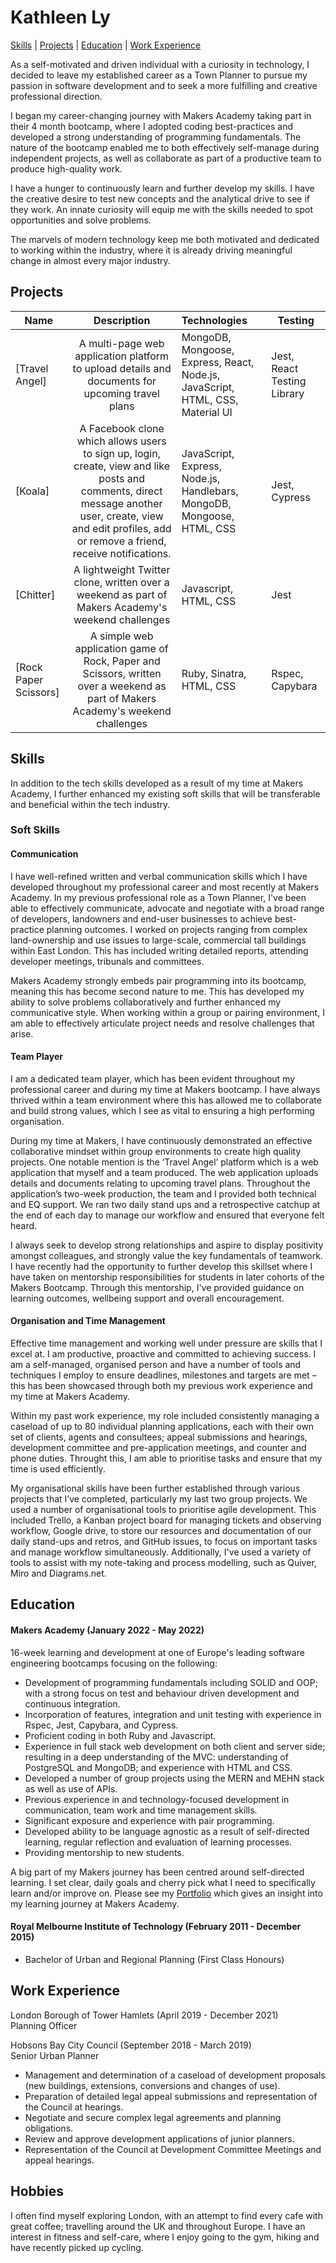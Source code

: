 # Kathleen Ly
[Skills](#skills) | [Projects](#projects) | [Education](#education) | [Work Experience](#work-experience)

As a self-motivated and driven individual with a curiosity in technology, I decided to leave my established career as a Town Planner to pursue my passion in software development and to seek a more fulfilling and creative professional direction. 

I began my career-changing journey with Makers Academy taking part in their 4 month bootcamp, where I adopted coding best-practices and developed a strong understanding of programming fundamentals. The nature of the bootcamp enabled me to both effectively self-manage during independent projects, as well as collaborate as part of a productive team to produce high-quality work.

I have a hunger to continuously learn and further develop my skills. I have the creative desire to test new concepts and the analytical drive to see if they work. An innate curiosity will equip me with the skills needed to spot opportunities and solve problems.

The marvels of modern technology keep me both motivated and dedicated to working within the industry, where it is already driving meaningful change in almost every major industry.

## Projects

| Name                       | Description                                                                   | Technologies                     |  Testing                           |
| -------------------------- |:-----------------------------------------------------------------------------:|:-------------------|-------------------|
| [Travel Angel]     | A multi-page web application platform to upload details and documents for upcoming travel plans                | MongoDB, Mongoose, Express, React, Node.js, JavaScript, HTML, CSS, Material UI             | Jest, React Testing Library      |
| [Koala]       | A Facebook clone which allows users to sign up, login, create, view and like posts and comments, direct message another user, create, view and edit profiles, add or remove a friend, receive notifications.                                         | JavaScript, Express, Node.js, Handlebars, MongoDB, Mongoose, HTML, CSS           | Jest, Cypress                    |
| [Chitter]          | A lightweight Twitter clone, written over a weekend as part of Makers Academy's weekend challenges  | Javascript, HTML, CSS        | Jest      |   
| [Rock Paper Scissors]          | A simple web application game of Rock, Paper and Scissors, written over a weekend as part of Makers Academy's weekend challenges  | Ruby, Sinatra, HTML, CSS         | Rspec, Capybara       |   

## Skills

In addition to the tech skills developed as a result of my time at Makers Academy, I further enhanced my existing soft skills that will be transferable and beneficial within the tech industry.

### Soft Skills

#### Communication
I have well-refined written and verbal communication skills which I have developed throughout my professional career and most recently at Makers Academy. In my previous professional role as a Town Planner, I've been able to effectively communicate, advocate and negotiate with a broad range of developers, landowners and end-user businesses to achieve best-practice planning outcomes. I worked on projects ranging from complex land-ownership and use issues to large-scale, commercial tall buildings within East London. This has included writing detailed reports, attending developer meetings, tribunals and committees. 

Makers Academy strongly embeds pair programming into its bootcamp, meaning this has become second nature to me. This has developed my ability to solve problems collaboratively and further enhanced my communicative style. When working within a group or pairing environment, I am able to effectively articulate project needs and resolve challenges that arise.

#### Team Player
I am a dedicated team player, which has been evident throughout my professional career and during my time at Makers bootcamp. I have always thrived within a team environment where this has allowed me to collaborate and build strong values, which I see as vital to ensuring a high performing organisation. 

During my time at Makers, I have continuously demonstrated an effective collaborative mindset within group environments to create high quality projects. One notable mention is the ‘Travel Angel’ platform which is a web application that myself and a team produced. The web application uploads details and documents relating to upcoming travel plans. Throughout the application’s two-week production, the team and I provided both technical and EQ support. We ran two daily stand ups and a retrospective catchup at the end of each day to manage our workflow and ensured that everyone felt heard. 

I always seek to develop strong relationships and aspire to display positivity amongst colleagues, and strongly value the key fundamentals of teamwork. I have recently had the opportunity to further develop this skillset where I have taken on mentorship responsibilities for students in later cohorts of the Makers Bootcamp. Through this mentorship, I've provided guidance on learning outcomes, wellbeing support and overall encouragement.

#### Organisation and Time Management
Effective time management and working well under pressure are skills that I excel at. I am productive, proactive and committed to achieving success. I am a self-managed, organised person and have a number of tools and techniques I employ to ensure deadlines, milestones and targets are met – this has been showcased through both my previous work experience and my time at Makers Academy.

Within my past work experience, my role included consistently managing a caseload of up to 80 individual planning applications, each with their own set of clients, agents and consultees; appeal submissions and hearings, development committee and pre-application meetings, and counter and phone duties. Throught this, I am able to prioritise tasks and ensure that my time is used efficiently. 

My organisational skills have been further established through various projects that I’ve completed, particularly my last two group projects. We used a number of organisational tools to prioritise agile development. This included Trello, a Kanban project board for managing tickets and observing workflow, Google drive, to store our resources and documentation of our daily stand-ups and retros, and GitHub issues, to focus on important tasks and manage workflow simultaneously. Additionally, I've used a variety of tools to assist with my note-taking and process modelling, such as Quiver, Miro and Diagrams.net.

## Education

#### Makers Academy (January 2022 - May 2022)
16-week learning and development at one of Europe's leading software engineering bootcamps focusing on the following:
- Development of programming fundamentals including SOLID and OOP; with a strong focus on test and behaviour driven development and continuous integration.
- Incorporation of features, integration and unit testing with experience in Rspec, Jest, Capybara, and Cypress.
- Proficient coding in both Ruby and Javascript.
- Experience in full stack web development on both client and server side; resulting in a deep understanding of the MVC: understanding of PostgreSQL and MongoDB; and experience with HTML and CSS.
- Developed a number of group projects using the MERN and MEHN stack as well as use of APIs. 
- Previous experience in and technology-focused development in communication, team work and time management skills.
- Significant exposure and experience with pair programming.
- Developed ability to be language agnostic as a result of self-directed learning, regular reflection and evaluation of learning processes.
- Providing mentorship to new students.

A big part of my Makers journey has been centred around self-directed learning. I set clear, daily goals and cherry pick what I need to specifically learn and/or improve on. Please see my [Portfolio](https://github.com/heykathl/Portfolio) which gives an insight into my learning journey at Makers Academy. 

#### Royal Melbourne Institute of Technology (February 2011 - December 2015)

- Bachelor of Urban and Regional Planning (First Class Honours)

## Work Experience

London Borough of Tower Hamlets (April 2019 - December 2021)  
Planning Officer

Hobsons Bay City Council (September 2018 - March 2019)  
Senior Urban Planner

- Management and determination of a caseload of development proposals (new buildings, extensions, conversions and changes of use).
- Preparation of detailed legal appeal submissions and representation of the Council at hearings.
- Negotiate and secure complex legal agreements and planning obligations.
- Review and approve development applications of junior planners.
- Representation of the Council at Development Committee Meetings and appeal hearings.  

## Hobbies

I often find myself exploring London, with an attempt to find every cafe with great coffee; travelling around the UK and throughout Europe. 
I have an interest in fitness and self-care, where I enjoy going to the gym, hiking and have recently picked up cycling.
